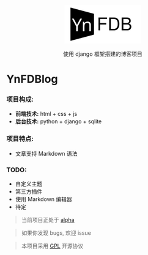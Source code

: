 <div align="center">
  <img src="https://github.com/Lonely-Leisure/YnFDBlog/blob/alpha/blog_main/static/img/YNFDB.svg" alt="YnFDBlog" width="200">
  <p>
    使用 django 框架搭建的博客项目
  <p>
</div>

# YnFDBlog

### 项目构成:
- **前端技术:** html + css + js
- **后台技术:** python + django + sqlite

### 项目特点:
- 文章支持 Markdown 语法

### TODO:
- 自定义主题 
- 第三方插件 
- 使用 Markdown 编辑器
- 待定

> 当前项目正处于 [alpha](https://github.com/Lonely-Leisure/YnFDBlog/tree/alpha) 

> 如果你发现 bugs, 欢迎 issue

> 本项目采用  [GPL](http://www.gnu.org/licenses/gpl-faq.html) 开源协议
